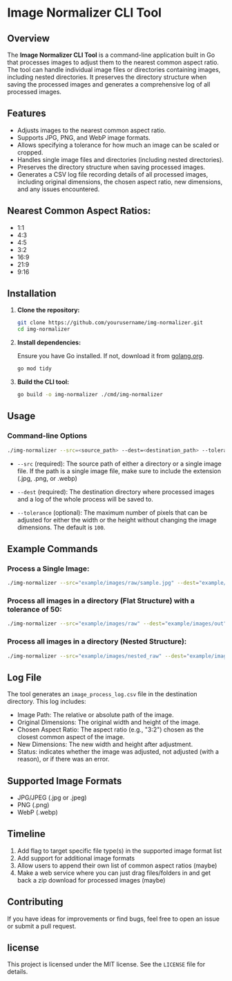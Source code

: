 # Image Normalizer CLI Tool

## Overview

The **Image Normalizer CLI Tool** is a command-line application built in Go that processes images to adjust them to the nearest common aspect ratio. The tool can handle individual image files or directories containing images, including nested directories. It preserves the directory structure when saving the processed images and generates a comprehensive log of all processed images.

## Features

-   Adjusts images to the nearest common aspect ratio.
-   Supports JPG, PNG, and WebP image formats.
-   Allows specifying a tolerance for how much an image can be scaled or cropped.
-   Handles single image files and directories (including nested directories).
-   Preserves the directory structure when saving processed images.
-   Generates a CSV log file recording details of all processed images, including original dimensions, the chosen aspect ratio, new dimensions, and any issues encountered.

## Nearest Common Aspect Ratios:

-   1:1
-   4:3
-   4:5
-   3:2
-   16:9
-   21:9
-   9:16

## Installation

1. **Clone the repository:**

    ```bash
    git clone https://github.com/yourusername/img-normalizer.git
    cd img-normalizer
    ```

2. **Install dependencies:**

    Ensure you have Go installed. If not, download it from [golang.org](https://golang.org/dl/).

    ```bash
    go mod tidy
    ```

3. **Build the CLI tool:**

    ```bash
    go build -o img-normalizer ./cmd/img-normalizer
    ```

## Usage

### Command-line Options

```bash
./img-normalizer --src=<source_path> --dest=<destination_path> --tolerance=<pixel_tolerance>
```

-   `--src` (required): The source path of either a directory or a single image file. If the path is a single image file, make sure to include the extension (.jpg, .png, or .webp)

-   `--dest` (required): The destination directory where processed images and a log of the whole process will be saved to.

-   `--tolerance` (optional): The maximum number of pixels that can be adjusted for either the width or the height without changing the image dimensions. The default is `100`.

## Example Commands

### Process a Single Image:

```bash
./img-normalizer --src="example/images/raw/sample.jpg" --dest="example/images/out" --tolerance=100
```

### Process all images in a directory (Flat Structure) with a tolerance of 50:

```bash
./img-normalizer --src="example/images/raw" --dest="example/images/out" --tolerance=50
```

### Process all images in a directory (Nested Structure):

```bash
./img-normalizer --src="example/images/nested_raw" --dest="example/images/out" --tolerance=100
```

## Log File

The tool generates an `image_process_log.csv` file in the destination directory. This log includes:

-   Image Path: The relative or absolute path of the image.
-   Original Dimensions: The original width and height of the image.
-   Chosen Aspect Ratio: The aspect ratio (e.g., "3:2") chosen as the closest common aspect of the image.
-   New Dimensions: The new width and height after adjustment.
-   Status: indicates whether the image was adjusted, not adjusted (with a reason), or if there was an error.

## Supported Image Formats

-   JPG/JPEG (.jpg or .jpeg)
-   PNG (.png)
-   WebP (.webp)

## Timeline

1. Add flag to target specific file type(s) in the supported image format list
2. Add support for additional image formats
3. Allow users to append their own list of common aspect ratios (maybe)
4. Make a web service where you can just drag files/folders in and get back a zip download for processed images (maybe)

## Contributing

If you have ideas for improvements or find bugs, feel free to open an issue or submit a pull request.

## license

This project is licensed under the MIT license. See the `LICENSE` file for details.
